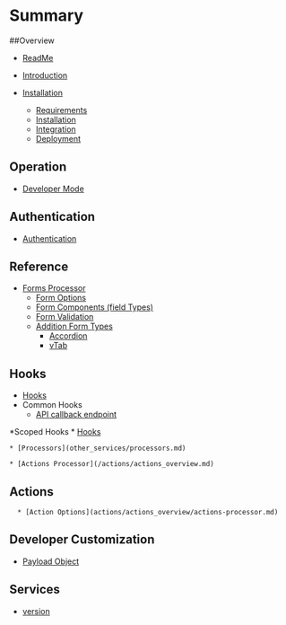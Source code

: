 # Summary

##Overview

* [ReadMe](README.md)
* [Introduction](introduction.md)

* [Installation](installation/README.md)
  * [Requirements](installation/requirements.md)
  * [Installation](installation/installation.md)
  * [Integration](installation/integration.md)
  * [Deployment](installation/delopyment.md)

## Operation

* [Developer Mode](developer-mode.md)

## Authentication
* [Authentication](/other_services/authentication.md)


## Reference
  * [Forms Processor](/forms/forrmsoverview.md)
    * [Form Options](/forms/form-options.md)
    * [Form Components \(field Types\)](forms/form-components-field-types.md)
    * [Form Validation](https://www.gitbook.com/book/delfsengineering/fm-betterforms/edit#)
    * [Addition Form Types](forms/addition-form-types.md)
        * [Accordion](forms/addition-form-types/accordion.md)
        * [vTab](forms/addition-form-types/vtab.md)
  
  ## Hooks
  * [Hooks](/hooks/hooksoverview.md)
  * Common Hooks
    * [API callback endpoint](callback.md)
  
  *Scoped Hooks
        * [Hooks](developer/hooks.md)
    


    
    
    * [Processors](other_services/processors.md)
    
    * [Actions Processor](/actions/actions_overview.md)
    
  ## Actions
      * [Action Options](actions/actions_overview/actions-processor.md)
  
  ## Developer Customization
  
  * [Payload Object](developer/payloadobject.md)
  
## Services
* [version](/other_services/version.md)
